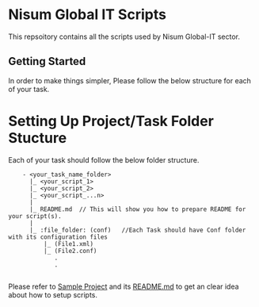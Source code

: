 # Nisum Global IT Scripts
This repsoitory contains all the scripts used by Nisum Global-IT sector.

## Getting Started
In order to make things simpler, Please follow the below structure for each of your task.

# Setting Up Project/Task Folder Stucture
Each of your task should follow the below folder structure.

```
	- <your_task_name_folder>
	  |_ <your_script_1> 
	  |_ <your_script_2>
	  |_ <your_script_...n>
	  |
	  |_ README.md  // This will show you how to prepare README for your script(s).
	  |
	  |_ :file_folder: (conf)   //Each Task should have Conf folder with its configuration files           
		  |_ (File1.xml)
		  |_ (File2.conf)
			 .
			 .
				      
```

Please refer to [Sample Project](https://github.com/asfar95/new-repository/tree/master/Task1) and its [README.md](https://github.com/asfar95/new-repository/blob/master/Task1/README.md) to get an clear idea about how to setup scripts.

  
